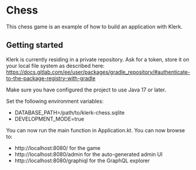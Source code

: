 # Chess

This chess game is an example of how to build an application with Klerk.

## Getting started

Klerk is currently residing in a private repository. Ask for a token, store it on your local file system as described here:
https://docs.gitlab.com/ee/user/packages/gradle_repository/#authenticate-to-the-package-registry-with-gradle

Make sure you have configured the project to use Java 17 or later.

Set the following environment variables:
* DATABASE_PATH=/path/to/klerk-chess.sqlite
* DEVELOPMENT_MODE=true

You can now run the main function in Application.kt. You can now browse to:
* http://localhost:8080/ for the game
* http://localhost:8080/admin for the auto-generated admin UI
* http://localhost:8080/graphiql for the GraphQL explorer

